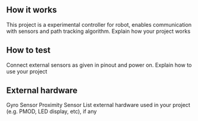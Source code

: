 <!---

This file is used to generate your project datasheet. Please fill in the information below and delete any unused
sections.

You can also include images in this folder and reference them in the markdown. Each image must be less than
512 kb in size, and the combined size of all images must be less than 1 MB.
-->

## How it works
This project is a experimental controller for robot, enables communication with sensors and path tracking algorithm.
Explain how your project works

## How to test
Connect external sensors as given in pinout and power on.
Explain how to use your project

## External hardware
Gyro Sensor
Proximity Sensor
List external hardware used in your project (e.g. PMOD, LED display, etc), if any
